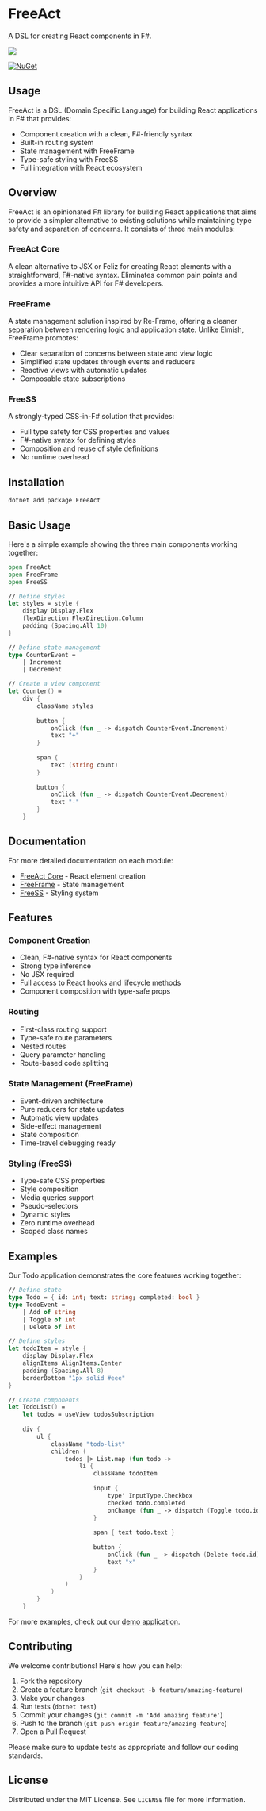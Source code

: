 # FreeAct

A DSL for creating React components in F#.

<!-- Could you please keep the link below so people can find the original template 🙏 -->

[![](https://img.shields.io/badge/Project_made_using_Glutinum.Template-7679db?style=for-the-badge)](https://github.com/glutinum-org/Glutinum.Template)

[![NuGet](https://img.shields.io/nuget/v/FreeAct.svg)](https://www.nuget.org/packages/FreeAct)

<!-- To learn how to use the template please refer to MANUAL.md -->

<!-- You can put the documentation for your binding below -->

## Usage

FreeAct is a DSL (Domain Specific Language) for building React applications in F# that provides:

- Component creation with a clean, F#-friendly syntax
- Built-in routing system
- State management with FreeFrame
- Type-safe styling with FreeSS
- Full integration with React ecosystem

## Overview

FreeAct is an opinionated F# library for building React applications that aims to provide a simpler alternative to existing solutions while maintaining type safety and separation of concerns. It consists of three main modules:

### FreeAct Core
A clean alternative to JSX or Feliz for creating React elements with a straightforward, F#-native syntax. Eliminates common pain points and provides a more intuitive API for F# developers.

### FreeFrame
A state management solution inspired by Re-Frame, offering a cleaner separation between rendering logic and application state. Unlike Elmish, FreeFrame promotes:
- Clear separation of concerns between state and view logic
- Simplified state updates through events and reducers
- Reactive views with automatic updates
- Composable state subscriptions

### FreeSS
A strongly-typed CSS-in-F# solution that provides:
- Full type safety for CSS properties and values
- F#-native syntax for defining styles
- Composition and reuse of style definitions
- No runtime overhead

## Installation

```bash
dotnet add package FreeAct
```

## Basic Usage

Here's a simple example showing the three main components working together:

```fsharp
open FreeAct
open FreeFrame
open FreeSS

// Define styles
let styles = style {
    display Display.Flex
    flexDirection FlexDirection.Column
    padding (Spacing.All 10)
}

// Define state management
type CounterEvent = 
    | Increment 
    | Decrement

// Create a view component
let Counter() =
    div {
        className styles
        
        button {
            onClick (fun _ -> dispatch CounterEvent.Increment)
            text "+"
        }
        
        span {
            text (string count)
        }
        
        button {
            onClick (fun _ -> dispatch CounterEvent.Decrement)
            text "-"
        }
    }
```

## Documentation

For more detailed documentation on each module:

- [FreeAct Core](./docs/freeact.md) - React element creation
- [FreeFrame](./docs/freeframe.md) - State management
- [FreeSS](./docs/freess.md) - Styling system

## Features

### Component Creation
- Clean, F#-native syntax for React components
- Strong type inference
- No JSX required
- Full access to React hooks and lifecycle methods
- Component composition with type-safe props

### Routing
- First-class routing support
- Type-safe route parameters
- Nested routes
- Query parameter handling
- Route-based code splitting

### State Management (FreeFrame)
- Event-driven architecture
- Pure reducers for state updates
- Automatic view updates
- Side-effect management
- State composition
- Time-travel debugging ready

### Styling (FreeSS)
- Type-safe CSS properties
- Style composition
- Media queries support
- Pseudo-selectors
- Dynamic styles
- Zero runtime overhead
- Scoped class names

## Examples

Our Todo application demonstrates the core features working together:

```fsharp
// Define state
type Todo = { id: int; text: string; completed: bool }
type TodoEvent = 
    | Add of string
    | Toggle of int
    | Delete of int

// Define styles
let todoItem = style {
    display Display.Flex
    alignItems AlignItems.Center
    padding (Spacing.All 8)
    borderBottom "1px solid #eee"
}

// Create components
let TodoList() =
    let todos = useView todosSubscription
    
    div {
        ul {
            className "todo-list"
            children (
                todos |> List.map (fun todo ->
                    li {
                        className todoItem
                        
                        input {
                            type' InputType.Checkbox
                            checked todo.completed
                            onChange (fun _ -> dispatch (Toggle todo.id))
                        }
                        
                        span { text todo.text }
                        
                        button {
                            onClick (fun _ -> dispatch (Delete todo.id))
                            text "×"
                        }
                    }
                )
            )
        }
    }
```

For more examples, check out our [demo application](demo/).

## Contributing

We welcome contributions! Here's how you can help:

1. Fork the repository
2. Create a feature branch (`git checkout -b feature/amazing-feature`)
3. Make your changes
4. Run tests (`dotnet test`)
5. Commit your changes (`git commit -m 'Add amazing feature'`)
6. Push to the branch (`git push origin feature/amazing-feature`)
7. Open a Pull Request

Please make sure to update tests as appropriate and follow our coding standards.

## License

Distributed under the MIT License. See `LICENSE` file for more information.
